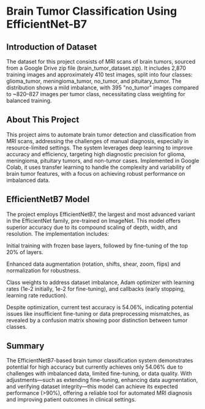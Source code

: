 # Brain Tumor Classification Using EfficientNet-B7

## Introduction of Dataset
The dataset for this project consists of MRI scans of brain tumors, sourced from a Google Drive zip file (brain_tumor_dataset.zip). It includes 2,870 training images and approximately 410 test images, split into four classes: glioma_tumor, meningioma_tumor, no_tumor, and pituitary_tumor. The distribution shows a mild imbalance, with 395 "no_tumor" images compared to ~820–827 images per tumor class, necessitating class weighting for balanced training.

## About This Project
This project aims to automate brain tumor detection and classification from MRI scans, addressing the challenges of manual diagnosis, especially in resource-limited settings. The system leverages deep learning to improve accuracy and efficiency, targeting high diagnostic precision for glioma, meningioma, pituitary tumors, and non-tumor cases. Implemented in Google Colab, it uses transfer learning to handle the complexity and variability of brain tumor features, with a focus on achieving robust performance on imbalanced data.

## EfficientNetB7 Model
The project employs EfficientNetB7, the largest and most advanced variant in the EfficientNet family, pre-trained on ImageNet. This model offers superior accuracy due to its compound scaling of depth, width, and resolution. The implementation includes:

Initial training with frozen base layers, followed by fine-tuning of the top 20% of layers.

Enhanced data augmentation (rotation, shifts, shear, zoom, flips) and normalization for robustness.

Class weights to address dataset imbalance, Adam optimizer with learning rates (1e-2 initially, 1e-2 for fine-tuning), and callbacks (early stopping, learning rate reduction).

Despite optimization, current test accuracy is 54.06%, indicating potential issues like insufficient fine-tuning or data preprocessing mismatches, as revealed by a confusion matrix showing poor distinction between tumor classes.

## Summary
The EfficientNetB7-based brain tumor classification system demonstrates potential for high accuracy but currently achieves only 54.06% due to challenges with imbalanced data, limited fine-tuning, or data quality. With adjustments—such as extending fine-tuning, enhancing data augmentation, and verifying dataset integrity—this model can achieve its expected performance (>90%), offering a reliable tool for automated MRI diagnosis and improving patient outcomes in clinical settings.
